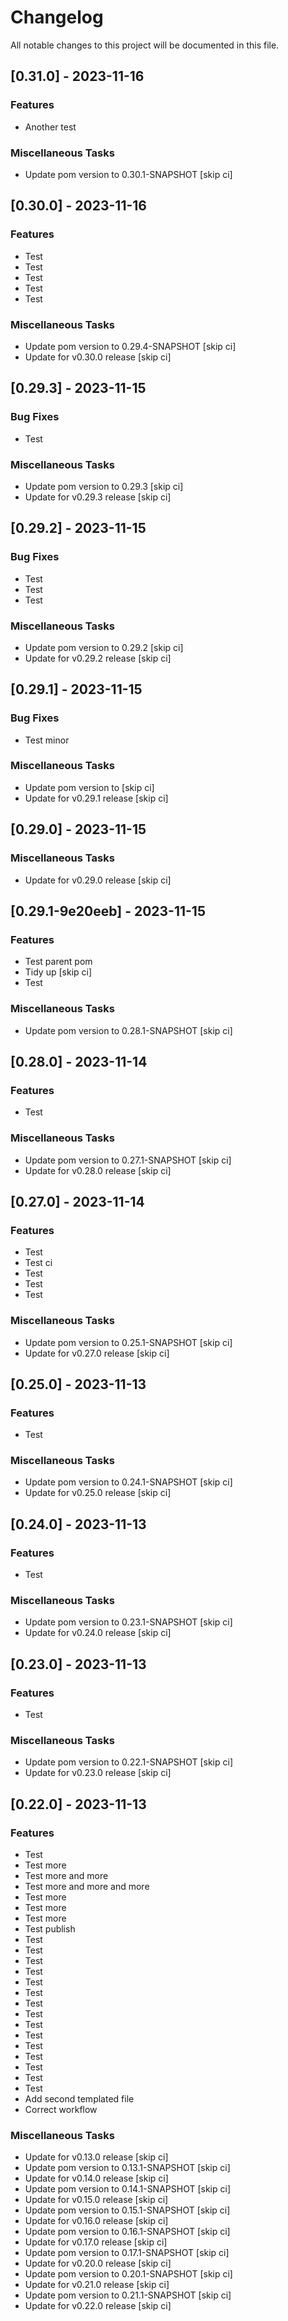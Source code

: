 # Changelog

All notable changes to this project will be documented in this file.

## [0.31.0] - 2023-11-16

### Features

- Another test

### Miscellaneous Tasks

- Update pom version to 0.30.1-SNAPSHOT [skip ci]

## [0.30.0] - 2023-11-16

### Features

- Test
- Test
- Test
- Test
- Test

### Miscellaneous Tasks

- Update pom version to 0.29.4-SNAPSHOT [skip ci]
- Update for v0.30.0 release [skip ci]

## [0.29.3] - 2023-11-15

### Bug Fixes

- Test

### Miscellaneous Tasks

- Update pom version to 0.29.3 [skip ci]
- Update for v0.29.3 release [skip ci]

## [0.29.2] - 2023-11-15

### Bug Fixes

- Test
- Test
- Test

### Miscellaneous Tasks

- Update pom version to 0.29.2 [skip ci]
- Update for v0.29.2 release [skip ci]

## [0.29.1] - 2023-11-15

### Bug Fixes

- Test minor

### Miscellaneous Tasks

- Update pom version to  [skip ci]
- Update for v0.29.1 release [skip ci]

## [0.29.0] - 2023-11-15

### Miscellaneous Tasks

- Update for v0.29.0 release [skip ci]

## [0.29.1-9e20eeb] - 2023-11-15

### Features

- Test parent pom
- Tidy up [skip ci]
- Test

### Miscellaneous Tasks

- Update pom version to 0.28.1-SNAPSHOT [skip ci]

## [0.28.0] - 2023-11-14

### Features

- Test

### Miscellaneous Tasks

- Update pom version to 0.27.1-SNAPSHOT [skip ci]
- Update for v0.28.0 release [skip ci]

## [0.27.0] - 2023-11-14

### Features

- Test
- Test ci
- Test
- Test
- Test

### Miscellaneous Tasks

- Update pom version to 0.25.1-SNAPSHOT [skip ci]
- Update for v0.27.0 release [skip ci]

## [0.25.0] - 2023-11-13

### Features

- Test

### Miscellaneous Tasks

- Update pom version to 0.24.1-SNAPSHOT [skip ci]
- Update for v0.25.0 release [skip ci]

## [0.24.0] - 2023-11-13

### Features

- Test

### Miscellaneous Tasks

- Update pom version to 0.23.1-SNAPSHOT [skip ci]
- Update for v0.24.0 release [skip ci]

## [0.23.0] - 2023-11-13

### Features

- Test

### Miscellaneous Tasks

- Update pom version to 0.22.1-SNAPSHOT [skip ci]
- Update for v0.23.0 release [skip ci]

## [0.22.0] - 2023-11-13

### Features

- Test
- Test more
- Test more and more
- Test more and more and more
- Test more
- Test more
- Test more
- Test publish
- Test
- Test
- Test
- Test
- Test
- Test
- Test
- Test
- Test
- Test
- Test
- Test
- Test
- Test
- Test
- Add second templated file
- Correct workflow

### Miscellaneous Tasks

- Update for v0.13.0 release [skip ci]
- Update pom version to 0.13.1-SNAPSHOT [skip ci]
- Update for v0.14.0 release [skip ci]
- Update pom version to 0.14.1-SNAPSHOT [skip ci]
- Update for v0.15.0 release [skip ci]
- Update pom version to 0.15.1-SNAPSHOT [skip ci]
- Update for v0.16.0 release [skip ci]
- Update pom version to 0.16.1-SNAPSHOT [skip ci]
- Update for v0.17.0 release [skip ci]
- Update pom version to 0.17.1-SNAPSHOT [skip ci]
- Update for v0.20.0 release [skip ci]
- Update pom version to 0.20.1-SNAPSHOT [skip ci]
- Update for v0.21.0 release [skip ci]
- Update pom version to 0.21.1-SNAPSHOT [skip ci]
- Update for v0.22.0 release [skip ci]

<!-- generated by git-cliff -->
